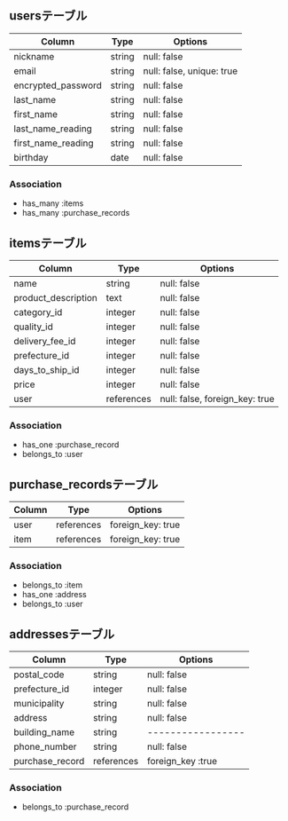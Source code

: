 ## usersテーブル

|   Column          |Type  |  Options                |
|-------------------|------|-------------------------|
|nickname           |string|null: false              |
|email              |string|null: false, unique: true|
|encrypted_password |string|null: false              |
|last_name          |string|null: false              |
|first_name         |string|null: false              |
|last_name_reading  |string|null: false              |
|first_name_reading |string|null: false              |
|birthday           |date  |null: false              |

### Association
- has_many :items
- has_many :purchase_records


## itemsテーブル

|Column              |Type       |Options                       |
|--------------------|-----------|------------------------------|
|name                |string     |null: false                   |
|product_description |text       |null: false                   |
|category_id         |integer    |null: false                   |
|quality_id          |integer    |null: false                   |
|delivery_fee_id     |integer    |null: false                   |
|prefecture_id       |integer    |null: false                   |
|days_to_ship_id     |integer    |null: false                   |
|price               |integer    |null: false                   |
|user                |references |null: false, foreign_key: true|

### Association
- has_one :purchase_record
- belongs_to :user


## purchase_recordsテーブル

|Column|Type       |Options          |
|------|-----------|-----------------|
|user  |references |foreign_key: true|
|item  |references |foreign_key: true|

### Association
- belongs_to :item
- has_one :address
- belongs_to :user


## addressesテーブル

|Column          |Type      |Options          |
|----------------|----------|-----------------|
|postal_code     |string    |null: false      |
|prefecture_id   |integer   |null: false      |
|municipality    |string    |null: false      |
|address         |string    |null: false      |
|building_name   |string    |-----------------|
|phone_number    |string    |null: false      |
|purchase_record |references|foreign_key :true|

### Association
- belongs_to :purchase_record